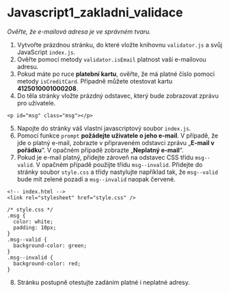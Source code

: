 # Javascript1_zakladni_validace

*Ověřte, že e-mailová adresa je ve správném tvaru.*
1. Vytvořte prázdnou stránku, do které vložte knihovnu `validator.js` a svůj JavaScript `index.js`.
2. Ověřte pomocí metody `validator.isEmail` platnost vaší e-mailovou adresu.
3. Pokud máte po ruce **platební kartu**, ověřte, že má platné číslo pomocí metody `isCreditCard`. Případně můžete otestovat kartu **4125010001000208**.
4. Do těla stránky vložte prázdný odstavec, který bude zobrazovat zprávu pro uživatele.
```
<p id="msg" class="msg"></p>
```
5. Napojte do stránky váš vlastní javascriptový soubor `index.js`.
6. Pomocí funkce `prompt` **požádejte uživatele o jeho e-mail**. V případě, že jde o platný e-mail, zobrazte v připraveném odstavci zprávu „**E-mail v pořádku**“. V opačném případě zobrazte „**Neplatný e-mail**“.
7. Pokud je e-mail platný, přidejte zároveň na odstavec CSS třídu `msg--valid`. V opačném případě použijte třídu `msg--invalid`. Přidejte do stránky soubor `style.css` a třídy nastylujte například tak, že `msg--valid` bude mít zelené pozadí a `msg--invalid` naopak červené.

```
<!-- index.html -->
<link rel="stylesheet" href="style.css" />
```

```
/* style.css */
.msg {
  color: white;
  padding: 10px;
}
.msg--valid {
  background-color: green;
}
.msg--invalid {
  background-color: red;
}
```
8. Stránku postupně otestujte zadáním platné i neplatné adresy.
